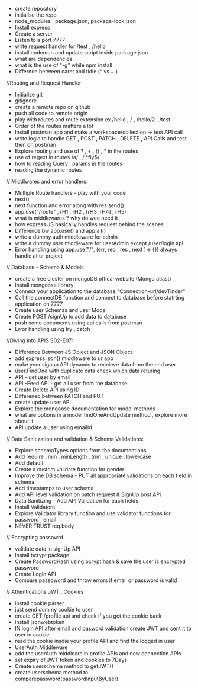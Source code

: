 - create repository
- initialise the repo
- node_modules , package.json, package-lock.json
- Install express
- Create a server
- Listen to a port 7777
- write request handler for /test , /hello
- install nodemon and update script inside package.json
- what are dependencies
- what is the use of "-g" while npm install
- Differnce between caret and tidle (^ vs ~ )

//Routing and Request Handler

- Initialize git
- gitignore
- create a remote repo on github
- push all code to remote origin
- play with routes and route extension ex /hello , / , /hello/2 , /test
- Order of the routes matters a lot
- Install postman app and make a workspace/collection -> test API call
- write logic to handle GET , POST , PATCH , DELETE , API Calls and test then on postman
- Explore routing and use of ? , + , () , \* in the routes
- use of regext in routes /a/ , /.\*fly$/
- how to reading Query , params in the routes
- reading the dynamic routes

// Middlwares and error handlers:

- Multiple Route handlers - play with your code
- next()
- next function and error along with res.send()
- app.use("/route" , rH1 , rH2 , [rH3 ,rH4] , rH5)
- what is middlewares ? why do wee need it
- how express JS basically handles request behind the scenes
- Difference bw app.use() and app.all()
- write a dummy auth middleware for admin
- write a dummy user middleware for userAdmin except /user/login api
- Error handling using app.use("/", (err, req , res , next )=> {}) always handle at ur project

// Database - Schema & Models

- create a free cluster on mongoDB offical website (Mongo atlast)
- Install mongoose library
- Connect your application to the database "Connection-url/devTinder"
- Call the connectDB function and connect to database before statrting application on 7777
- Create user Schemas and user Modal
- Create POST /signUp to add data to database
- push some documents using api calls from postman
- Error handling using try , catch

//Diving into APIS S02-E07:

- Difference Between JS Object and JSON Object
- add express.json() middleware to ur app
- make your signup API dynamic to receieve data from the end user
- user.FindOne with duplicate data check which data returing
- API - get user by email
- API -Feed API - get all user from the database
- Create Delete API using ID
- Differenec between PATCH and PUT
- create update user API
- Explore the mongoose documentation for model methods
- what are options in a model.findOneAndUpdate method , explore more about it
- API update a user using emailId

// Data Sanitization and validation & Schema Validations:

- Explore schemaTypes options from the documentions
- Add require , min , minLength , trim , unique , lowercase
- Add default
- Create a custom validate function for gender
- Improve the DB schema - PUT all appropriate validations on each field in schema
- Add timestamps to user schema
- Add API level validation on patch request & SignUp post APi
- Data Sanitizing - Add API Validation for each fields
- Install Validatore
- Explore Validator library function and use validator functions for password , email
- NEVER TRUST req.body

// Encrypting passowrd

- validate data in signUp API
- Install bcrypt package
- Create PasswordHash using bcrypt.hash & save the user is encrypted password
- Create Login API
- Compare passoword and throw errors if email or password is valid

// Athentications JWT , Cookies

- install cookie parser
- just send dummy cookie to user
- create GET /profile api and check if you get the cookie back
- install jsonwebtoken
- IN login API after email and pasword validation create JWT and sent it to user in cookie
- read the cookie insdie your profile API and find the logged in user
- UserAuth Middleware
- add the userAuth middleare in profile APIs and  new connection APIs
- set expiry of JWT token and cookies to 7Days
- Create userschema  method to getJWT()
- create userschema method to comparepassword(passwordInputByUser)
